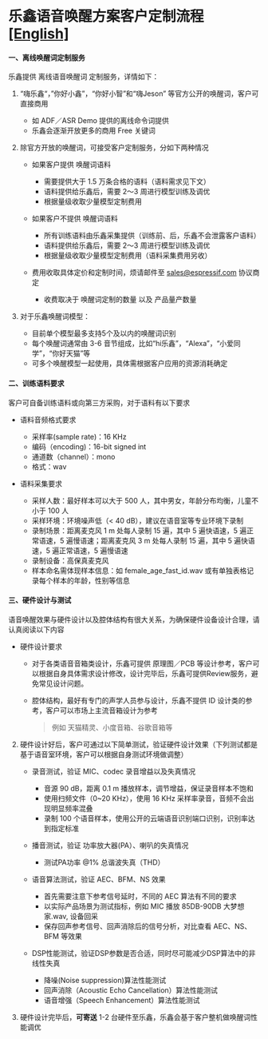 # 乐鑫语音唤醒方案客户定制流程 [[English]](./ESP_Wake_Words_Customization.md)

#### 一、离线唤醒词定制服务

乐鑫提供 离线语音唤醒词 定制服务，详情如下：

 1. “嗨乐鑫“，”你好小鑫”，“你好小智”和“嗨Jeson” 等官方公开的唤醒词，客户可直接商用
	- 如 ADF／ASR Demo 提供的离线命令词提供
	- 乐鑫会逐渐开放更多的商用 Free 关键词

 2. 除官方开放的唤醒词，可接受客户定制服务，分如下两种情况
	- 如果客户提供 唤醒词语料
		- 需要提供大于 1.5 万条合格的语料（语料需求见下文）
		- 语料提供给乐鑫后，需要 2～3 周进行模型训练及调优
		- 根据量级收取少量模型定制费用
		
	- 如果客户不提供 唤醒词语料
		- 所有训练语料由乐鑫采集提供（训练前、后，乐鑫不会泄露客户语料）
		- 语料提供给乐鑫后，需要 2～3 周进行模型训练及调优
		- 根据量级收取少量模型定制费用（语料采集费用另收）

	- 费用收取具体定价和定制时间，烦请邮件至 sales@espressif.com 协议商定
		- 收费取决于 唤醒词定制的数量 以及 产品量产数量
		 
 3. 对于乐鑫唤醒词模型：
 	- 目前单个模型最多支持5个及以内的唤醒词识别
 	- 每个唤醒词通常由 3-6 音节组成，比如“hi乐鑫”，“Alexa”，“小爱同学”，“你好天猫”等
	- 可多个唤醒模型一起使用，具体需根据客户应用的资源消耗确定
 

#### 二、训练语料要求

客户可自备训练语料或向第三方采购，对于语料有以下要求

- 语料音频格式要求
	- 采样率(sample rate)：16 KHz
	- 编码（encoding)：16-bit signed int
	- 通道数（channel）：mono
	- 格式：wav	

- 语料采集要求
	- 采样人数：最好样本可以大于 500 人，其中男女，年龄分布均衡，儿童不小于 100 人 
	- 采样环境：环境噪声低（< 40 dB），建议在语音室等专业环境下录制
	- 录制场景：距离麦克风 1 m 处每人录制 15 遍，其中 5 遍快语速，5 遍正常语速，5 遍慢语速；距离麦克风 3 m 处每人录制 15 遍，其中 5 遍快语速，5 遍正常语速，5 遍慢语速
	- 录制设备：高保真麦克风
	- 样本命名需体现样本信息：如 female_age_fast_id.wav 或有单独表格记录每个样本的年龄，性别等信息
	
#### 三、硬件设计与测试

语音唤醒效果与硬件设计以及腔体结构有很大关系，为确保硬件设备设计合理，请认真阅读以下内容

- 硬件设计要求     
	- 对于各类语音音箱类设计，乐鑫可提供 原理图／PCB 等设计参考，客户可以根据自身具体需求设计修改，设计完毕后，乐鑫可提供Review服务，避免常见设计问题。

	- 腔体结构，最好有专门的声学人员参与设计，乐鑫不提供 ID 设计类的参考，客户可以市场上主流音箱设计为参考
		> 例如 天猫精灵、小度音箱、谷歌音箱等
		
2. 硬件设计好后，客户可通过以下简单测试，验证硬件设计效果（下列测试都是基于语音室环境，客户可以根据自身测试环境做调整）
	- 录音测试，验证 MIC、codec 录音增益以及失真情况

  		 - 音源 90 dB，距离 0.1 m 播放样本，调节增益，保证录音样本不饱和   
  		 - 使用扫频文件（0~20 KHz），使用 16 KHz 采样率录音，音频不会出现明显频率混叠
  		 - 录制 100 个语音样本，使用公开的云端语音识别端口识别，识别率达到指定标准

	- 播音测试，验证 功率放大器(PA）、喇叭的失真情况
  		- 测试PA功率 @1% 总谐波失真（THD）

	- 语音算法测试，验证 AEC、BFM、NS 效果
  		- 首先需要注意下参考信号延时，不同的 AEC 算法有不同的要求
  		- 以实际产品场景为测试指标，例如 MIC 播放 85DB-90DB 大梦想家.wav, 设备回采
  		- 保存回声参考信号、回声消除后的信号分析，对比查看 AEC、NS、BFM 等效果

	- DSP性能测试，验证DSP参数是否合适，同时尽可能减少DSP算法中的非线性失真
 	  - 降噪(Noise suppression)算法性能测试
 	  - 回声消除（Acoustic Echo Cancellation）算法性能测试
 	  - 语音增强（Speech Enhancement）算法性能测试

3. 硬件设计完毕后，**可寄送** 1-2 台硬件至乐鑫，乐鑫会基于客户整机做唤醒词性能调优